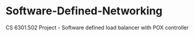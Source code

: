 # Software-Defined-Networking
CS 6301.502 Project - Software defined load balancer with POX controller
